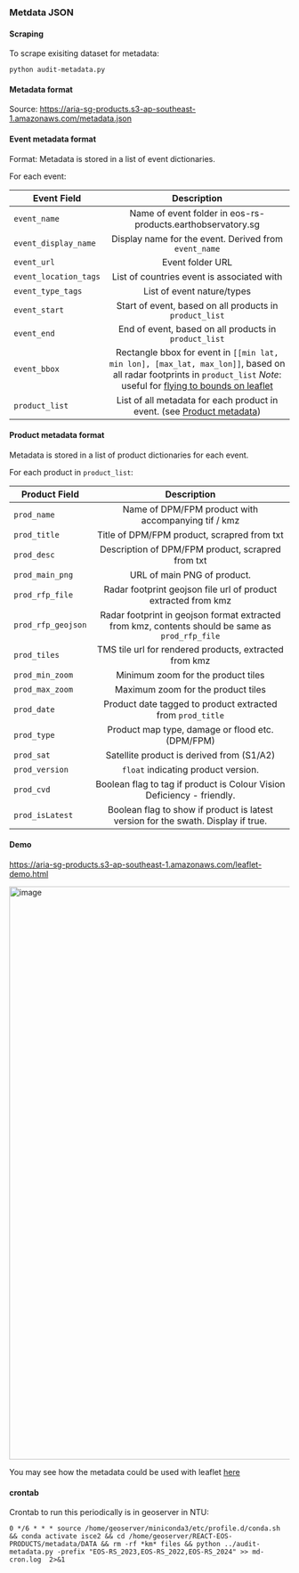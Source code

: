 ### Metdata JSON ###

#### Scraping
To scrape exisiting dataset for metadata:
```commandline
python audit-metadata.py
```


#### Metadata format
Source: https://aria-sg-products.s3-ap-southeast-1.amazonaws.com/metadata.json

#### Event metadata format
Format:
Metadata is stored in a list of event dictionaries. 

For each event:

| Event Field           | Description  | 
|-----------------------|:-------------:| 
| `event_name`          | Name of event folder in eos-rs-products.earthobservatory.sg | 
| `event_display_name`  | Display name for the event. Derived from `event_name` |
| `event_url`           | Event folder URL      | 
| `event_location_tags` |  List of countries event is associated with |
| `event_type_tags`     |  List of event nature/types |
| `event_start`         |  Start of event, based on all products in `product_list`      | 
| `event_end`           |  End of event, based on all products in `product_list`      | 
| `event_bbox`          |  Rectangle bbox for event in `[[min lat, min lon], [max_lat, max_lon]]`, based on all radar footprints in `product_list` *Note*: useful for [flying to bounds on leaflet](https://leafletjs.com/reference.html#map-flytobounds) | 
| `product_list`        | List of all metadata for each product in event. (see [Product metadata](#product-metadata-format)) | 


#### Product metadata format

Metadata is stored in a list of product dictionaries for each event. 

For each product in `product_list`:


| Product Field      |                                           Description                                            | 
|--------------------|:------------------------------------------------------------------------------------------------:| 
| `prod_name`        |                       Name of DPM/FPM product with accompanying tif / kmz                        |
| `prod_title`       |                           Title of DPM/FPM product, scrapred from txt                            |
| `prod_desc`        |                        Description of DPM/FPM product, scrapred from txt                         |
| `prod_main_png`    |                                   URL of main PNG of product.                                    |
| `prod_rfp_file`    |                  Radar footprint geojson file url of product extracted from kmz                  |
| `prod_rfp_geojson` | Radar footprint in geojson format extracted from kmz, contents should be same as `prod_rfp_file` |
| `prod_tiles`       |                      TMS tile url for rendered products, extracted from kmz                      |
| `prod_min_zoom`       |                      Minimum zoom for the product tiles                      |
| `prod_max_zoom`       |                      Maximum zoom for the product tiles                      |
| `prod_date`        |                    Product date tagged to product extracted from `prod_title`                    |
| `prod_type`        |                         Product map type, damage or flood etc. (DPM/FPM)                         |
| `prod_sat`         |                            Satellite product is derived from (S1/A2)                             |
| `prod_version`     |                               `float` indicating product version.                                |
| `prod_cvd`         |              Boolean flag to tag if product is Colour Vision Deficiency - friendly.              |
| `prod_isLatest`    |        Boolean flag to show if product is latest version for the swath. Display if true.         |


#### Demo

https://aria-sg-products.s3-ap-southeast-1.amazonaws.com/leaflet-demo.html

<img width="1030" alt="image" src="https://user-images.githubusercontent.com/6346909/232744830-aebdd3cd-c04c-4777-8ea6-180d8040a573.png">

You may see how the metadata could be used with leaflet [here](https://github.com/earthobservatory/REACT-EOS-PRODUCTS/blob/main/metadata/leaflet-demo.html#L115-L171)

#### crontab
Crontab to run this periodically is in geoserver in NTU:
```commandline
0 */6 * * * source /home/geoserver/miniconda3/etc/profile.d/conda.sh && conda activate isce2 && cd /home/geoserver/REACT-EOS-PRODUCTS/metadata/DATA && rm -rf *km* files && python ../audit-metadata.py -prefix "EOS-RS_2023,EOS-RS_2022,EOS-RS_2024" >> md-cron.log  2>&1
```

